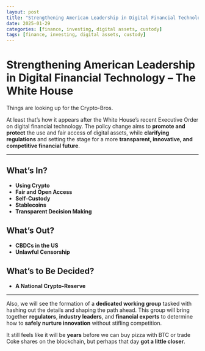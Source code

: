 ```yaml
---
layout: post
title: "Strengthening American Leadership in Digital Financial Technology"
date: 2025-01-29
categories: [finance, investing, digital assets, custody]
tags: [finance, investing, digital assets, custody]
---
```


# Strengthening American Leadership in Digital Financial Technology – The White House

Things are looking up for the Crypto-Bros.

At least that’s how it appears after the White House’s recent Executive Order on digital financial technology. The policy change aims to **promote and protect** the use and fair access of digital assets, while **clarifying regulations** and setting the stage for a more **transparent, innovative, and competitive financial future**.

---

## What’s In?
- **Using Crypto**
- **Fair and Open Access**
- **Self-Custody**
- **Stablecoins**
- **Transparent Decision Making**

## What’s Out?
- **CBDCs in the US**
- **Unlawful Censorship**

## What’s to Be Decided?
- **A National Crypto-Reserve**

---

Also, we will see the formation of a **dedicated working group** tasked with hashing out the details and shaping the path ahead. This group will bring together **regulators**, **industry leaders**, and **financial experts** to determine how to **safely nurture innovation** without stifling competition.

It still feels like it will be **years** before we can buy pizza with BTC or trade Coke shares on the blockchain, but perhaps that day **got a little closer**.
